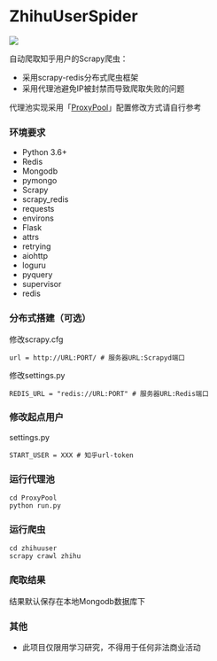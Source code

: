 # ZhihuUserSpider

![](https://img.shields.io/badge/python-3.6%2B-brightgreen)

自动爬取知乎用户的Scrapy爬虫：

* 采用scrapy-redis分布式爬虫框架
* 采用代理池避免IP被封禁而导致爬取失败的问题


代理池实现采用「[ProxyPool](https://github.com/Python3WebSpider/ProxyPool)」配置修改方式请自行参考

### 环境要求

* Python 3.6+
* Redis
* Mongodb
* pymongo
* Scrapy
* scrapy_redis
* requests
* environs
* Flask
* attrs
* retrying
* aiohttp
* loguru
* pyquery
* supervisor
* redis

### 分布式搭建（可选）
修改scrapy.cfg
```shell script
url = http://URL:PORT/ # 服务器URL:Scrapyd端口
```
修改settings.py
```shell script
REDIS_URL = "redis://URL:PORT" # 服务器URL:Redis端口
```

### 修改起点用户
settings.py
```shell script
START_USER = XXX # 知乎url-token
```

### 运行代理池

```shell script
cd ProxyPool
python run.py
```

### 运行爬虫

```shell script
cd zhihuuser
scrapy crawl zhihu
```

### 爬取结果

结果默认保存在本地Mongodb数据库下

### 其他

* 此项目仅限用学习研究，不得用于任何非法商业活动